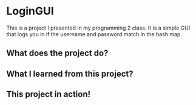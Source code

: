 # LoginGUI
This is a project I presented in my programming 2 class. It is a simple GUI that logs you in if the username and password match in the hash map.

## What does the project do?

## What I learned from this project?

## This project in action!
